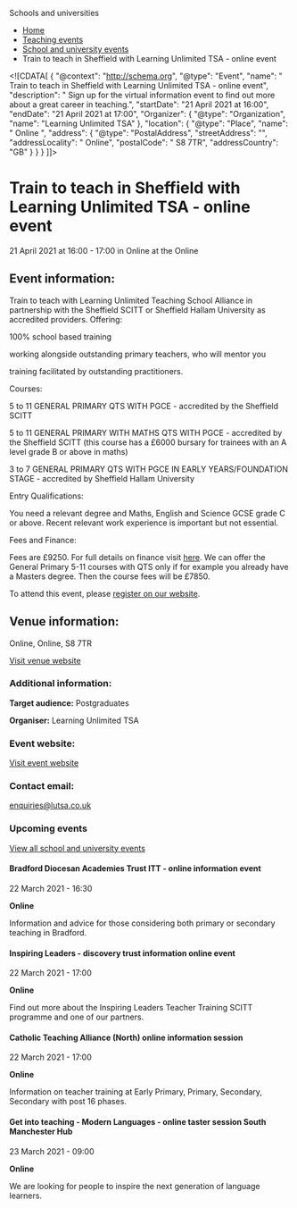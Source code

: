 Schools and universities

*   [Home](/)
*   [Teaching events](/teaching-events)
*   [School and university events](/teaching-events/training-provider-events)
*   Train to teach in Sheffield with Learning Unlimited TSA - online event

<!\[CDATA\[ { "@context": "http://schema.org", "@type": "Event", "name": " Train to teach in Sheffield with Learning Unlimited TSA - online event", "description": " Sign up for the virtual information event to find out more about a great career in teaching.", "startDate": "21 April 2021 at 16:00", "endDate": "21 April 2021 at 17:00", "Organizer": { "@type": "Organization", "name": "Learning Unlimited TSA" }, "location": { "@type": "Place", "name": " Online ", "address": { "@type": "PostalAddress", "streetAddress": "", "addressLocality": " Online", "postalCode": " S8 7TR", "addressCountry": "GB" } } } \]\]>

Train to teach in Sheffield with Learning Unlimited TSA - online event
======================================================================

21 April 2021 at 16:00 - 17:00 in Online at the Online

Event information:
------------------

Train to teach with Learning Unlimited Teaching School Alliance in partnership with the Sheffield SCITT or Sheffield Hallam University as accredited providers. Offering: 

100% school based training  
  
working alongside outstanding primary teachers, who will mentor you  
  
training facilitated by outstanding practitioners.

Courses:

5 to 11 GENERAL PRIMARY QTS WITH PGCE - accredited by the Sheffield SCITT  
  
5 to 11 GENERAL PRIMARY WITH MATHS QTS WITH PGCE - accredited by the Sheffield SCITT (this course has a £6000 bursary for trainees with an A level grade B or above in maths)  
  
3 to 7 GENERAL PRIMARY QTS WITH PGCE IN EARLY YEARS/FOUNDATION STAGE - accredited by Sheffield Hallam University

Entry Qualifications:  
  
You need a relevant degree and Maths, English and Science GCSE grade C or above. Recent relevant work experience is important but not essential.

Fees and Finance:  
  
Fees are £9250. For full details on finance visit [here](http://www.education.gov.uk/get-into-teaching). We can offer the General Primary 5-11 courses with QTS only if for example you already have a Masters degree. Then the course fees will be £7850.

To attend this event, please [register on our website](https://primarytsa.eventbrite.co.uk).

Venue information:
------------------

Online, Online, S8 7TR

[Visit venue website](https://primarytsa.eventbrite.co.uk "Online")

### Additional information:

**Target audience:** Postgraduates

**Organiser:** Learning Unlimited TSA

### Event website:

[Visit event website](https://primarytsa.eventbrite.co.uk)

### Contact email:

[enquiries@lutsa.co.uk](mailto:enquiries@lutsa.co.uk)

### Upcoming events

[View all school and university events](/teaching-events/training-provider-events)

[](/teaching-events/training-provider-events/210322-bradford-diocesan-academies-trust-itt-online-information-event)

#### Bradford Diocesan Academies Trust ITT - online information event

22 March 2021 - 16:30

**Online**

Information and advice for those considering both primary or secondary teaching in Bradford.

[](/teaching-events/training-provider-events/210322-inspiring-leaders-discovery-trust-information-online-event)

#### Inspiring Leaders - discovery trust information online event

22 March 2021 - 17:00

**Online**

Find out more about the Inspiring Leaders Teacher Training SCITT programme and one of our partners.

[](/teaching-events/training-provider-events/210322-catholic-teaching-alliance-north-online-information-session)

#### Catholic Teaching Alliance (North) online information session

22 March 2021 - 17:00

**Online**

Information on teacher training at Early Primary, Primary, Secondary, Secondary with post 16 phases.

[](/teaching-events/training-provider-events/210323-get-into-teaching-modern-languages-online-taster-session-south-manchester-hub)

#### Get into teaching - Modern Languages - online taster session South Manchester Hub

23 March 2021 - 09:00

**Online**

We are looking for people to inspire the next generation of language learners.